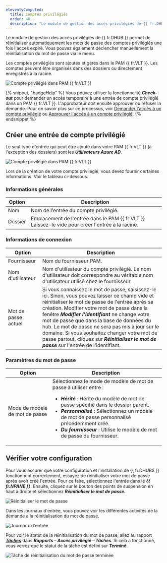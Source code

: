 ```yaml
---
eleventyComputed:
  title: Comptes privilégiés
  order: 40
  description: "Le module de gestion des accès privilégiés de {{ fr.DHUB }} permet de réinitialiser automatiquement les mots de passe des comptes privilégiés une fois l'accès expiré. Vous pouvez également déclencher manuellement la réinitialisation du mot de passe via le menu."
---
```

Le module de gestion des accès privilégiés de {{ fr.DHUB }} permet de réinitialiser automatiquement les mots de passe des comptes privilégiés une fois l'accès expiré. Vous pouvez également déclencher manuellement la réinitialisation du mot de passe via le menu.

Les comptes privilégiés sont ajoutés et gérés dans le PAM {{ fr.VLT }}. Les comptes peuvent être organisés dans des dossiers ou directement enregistrés à la racine.

![Compte privilégié dans PAM {{ fr.VLT }}](https://cdnweb.devolutions.net/docs/docs_en_hub_Hub2293.png)

{% snippet, "badgeHelp" %}
Vous pouvez utiliser la fonctionnalité ***Check-out*** pour demander un accès temporaire à une entrée de compte privilégié dans un PAM {{ fr.VLT }}. L'approbateur doit ensuite approuver ou refuser la demande. Pour en savoir plus sur ce processus, voir [Demander l'accès à un compte privilégié](/pam/privileged-accounts/request-access-privileged-account/) ou [Approuver l'accès à un compte privilégié](/pam/privileged-accounts/approve-access-privileged-account/).
{% endsnippet %}

## Créer une entrée de compte privilégié

Le seul type d'entrée qui peut être ajouté dans votre PAM {{ fr.VLT }} (à l'exception des dossiers) sont les ***Utilisateurs Azure AD***.

![Compte privilégié dans PAM {{ fr.VLT }}](https://cdnweb.devolutions.net/docs/docs_en_hub_Hub2294.png)

Lors de la création de votre compte privilégié, vous devez fournir certaines informations. Voir le tableau ci-dessous.

### Informations générales

| Option  | Description                                                    |
|---------|----------------------------------------------------------------|
| Nom     | Nom de l'entrée du compte privilégié.                          |
| Dossier | Emplacement de l'entrée dans le PAM {{ fr.VLT }}. Laissez-le vide pour créer l'entrée à la racine. |

### Informations de connexion

| Option           | Description                                                                                       |
|------------------|---------------------------------------------------------------------------------------------------|
| Fournisseur      | Nom du fournisseur PAM.                                                                           |
| Nom d'utilisateur| Nom d'utilisateur du compte privilégié. Le nom d'utilisateur doit correspondre au véritable nom d'utilisateur utilisé chez le fournisseur. |
| Mot de passe actuel | Si vous connaissez le mot de passe, saisissez-le ici. Sinon, vous pouvez laisser ce champ vide et réinitialiser le mot de passe de l'entrée après sa création. Modifier votre mot de passe dans la fenêtre ***Modifier l'identifiant*** ne change votre mot de passe que dans la base de données du hub. Le mot de passe ne sera pas mis à jour sur le domaine. Si vous souhaitez changer votre mot de passe partout, cliquez sur ***Réinitialiser le mot de passe*** sur l'entrée de l'identifiant. |

### Paramètres du mot de passe

| Option                  | Description                                                                                                                          |
|-------------------------|--------------------------------------------------------------------------------------------------------------------------------------|
| Mode de modèle de mot de passe  | Sélectionnez le mode de modèle de mot de passe à utiliser entre : <br> <ul><li>***Hérité*** : Hérite du modèle de mot de passe spécifié dans le dossier parent. </li><li>***Personnalisé*** : Sélectionnez un modèle de mot de passe personnalisé précédemment créé.</li><li>***Du fournisseur*** : Utilise le modèle de mot de passe du fournisseur.</li><ul> |

## Vérifier votre configuration

Pour vous assurer que votre configuration et l'installation de {{ fr.DHUBS }} fonctionnent correctement, essayez de réinitialiser votre mot de passe après avoir créé l'entrée. Pour ce faire, sélectionnez l'entrée dans le ***{{ fr.NPANE }}***. Ensuite, cliquez sur le bouton des points de suspension en haut à droite et sélectionnez ***Réinitialiser le mot de passe***.

![Réinitialiser le mot de passe](https://cdnweb.devolutions.net/docs/docs_en_hub_Hub2295.png)

Dans les journaux d'entrée, vous pouvez voir les différentes activités de la demande à la réinitialisation du mot de passe.

![Journaux d'entrée](https://cdnweb.devolutions.net/docs/docs_en_hub_Hub2300.png)

Pour voir le statut de la réinitialisation du mot de passe, allez au rapport [***Tâches***](/pam/hub/privileged-access-reports/tasks/) dans ***Rapports – Accès privilégié – Tâches***. Si cela a fonctionné, vous verrez que le statut de la tâche est défini sur ***Terminé***.

![Tâche de réinitialisation du mot de passe terminée](https://cdnweb.devolutions.net/docs/docs_en_hub_Hub2301.png)

